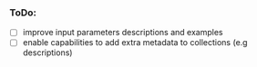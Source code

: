### ToDo:
- [ ] improve input parameters descriptions and examples
- [ ] enable capabilities to add extra metadata to collections (e.g descriptions)